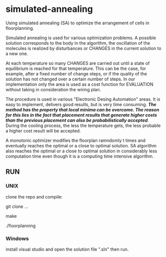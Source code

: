 # simulated-annealing
Using simulated annealing (SA) to optimize the arrangement of cells in floorplanning.

Simulated annealing is used for various optimization problems. A possible solution corresponds to the body in the algorithm, the oscillation of the molecules is realized by disturbances or CHANGES in the current solution to a new one.

At each temperature so many CHANGES are carried out until a state of equilibrium is reached for that temperature. This can be the case, for example, after a fixed number of change steps, or if the quality of the solution has not changed over a certain number of steps. In our implementation only the area is used as a cost function for EVALUATION
without taking in consideration the wiring plan.

The procedure is used in various "Electronic Desing Automation" areas. It is easy to implement, delivers good results, but is very time consuming. **_The method has the property that local minima can be overcome. The reason for this lies in the fact that placement results that generate higher costs than the previous placement can also be probabilistically accepted_**. During the cooling process, the less the temperature gets, the less probable a higher cost result will be accepted.

A monotonic optimizer modifies the floorplan ramndomly t times and eventually reaches the optimal or a close to optimal solution.
SA algorithm also reaches the optimal or a close to optimal solution in considerably less computation time even though it is a computing time intensive algorithm.

## RUN

### UNIX
clone the repo and compile: 

git clone ...

make

./floorplanning

### Windows

install visual studio and open the solution file ".sln" then run.


